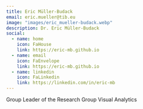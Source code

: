 ```yaml
---
title: Eric Müller-Budack
email: eric.mueller@tib.eu
image: "images/eric_mueller-budack.webp"
description: Dr. Eric Müller-Budack
social:
  - name: home
    icon: FaHouse
    link: https://eric-mb.github.io
  - name: email
    icon: FaEnvelope
    link: https://eric-mb.github.io
  - name: linkedin
    icon: FaLinkedin
    link: https://linkedin.com/in/eric-mb
---
```


Group Leader of the Research Group Visual Analytics